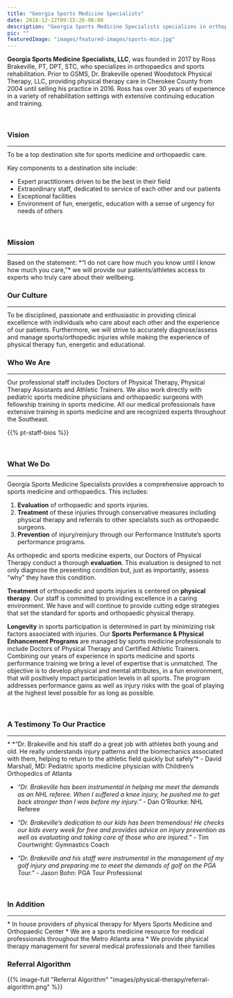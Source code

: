 ```yaml
---
title: "Georgia Sports Medicine Specialists"
date: 2018-12-22T09:55:26-06:00
description: "Georgia Sports Medicine Specialists specializes in orthopaedics and sports medicine rehabilitation for athletes of all caliber. GSMS is conveniently located within the same space as Myers Sports Medicine and Orthopaedic Center to provide patients with in-house rehabilitation following surgery."
pic: ""
featuredImage: "images/featured-images/sports-min.jpg"
---
```


**Georgia Sports Medicine Specialists, LLC**, was founded in 2017 by Ross Brakeville, PT, DPT, STC, who specializes in orthopaedics and sports rehabilitation. Prior to GSMS, Dr. Brakeville opened Woodstock Physical Therapy, LLC, providing physical therapy care in Cherokee County from 2004 until selling his practice in 2016. Ross has over 30 years of experience in a variety of rehabilitation settings with extensive continuing education and training.

<br>

### Vision
<hr style="margin-bottom:10px;">
To be a top destination site for sports medicine and orthopaedic care. 

Key components to a destination site include: 
- Expert practitioners driven to be the best in their field
- Extraordinary staff, dedicated to service of each other and our patients
- Exceptional facilities
- Environment of fun, energetic, education with a sense of urgency for needs of others

<br>

### Mission
<hr style="margin-bottom:10px;">
Based on the statement: *“I do not care how much you know until I know how much you care,”* we will provide our patients/athletes access to experts who truly care about their wellbeing. 

<br>

### Our Culture
<hr style="margin-bottom:10px;">
To be disciplined, passionate and enthusiastic in providing clinical excellence with individuals who care about each other and the experience of our patients.  Furthermore, we will strive to accurately diagnose/assess and manage sports/orthopedic injuries while making the experience of physical therapy fun, energetic and educational.  

<br>

### Who We Are
<hr style="margin-bottom:10px;">
Our professional staff includes Doctors of Physical Therapy, Physical Therapy Assistants and Athletic Trainers.  We also work directly with pediatric sports medicine physicians and orthopaedic surgeons with fellowship training in sports medicine.  All our medical professionals have extensive training in sports medicine and are recognized experts throughout the Southeast.

{{% pt-staff-bios %}}

<br>

### What We Do
<hr style="margin-bottom:10px;">
Georgia Sports Medicine Specialists provides a comprehensive approach to sports medicine and orthopaedics.  This includes: 

1. **Evaluation** of orthopaedic and sports injuries. 
2. **Treatment** of these injuries through conservative measures including physical therapy and referrals to other specialists such as orthopaedic surgeons. 
3. **Prevention** of injury/reinjury through our Performance Institute’s sports performance programs.

As orthopedic and sports medicine experts, our Doctors of Physical Therapy conduct a thorough **evaluation**.  This evaluation is designed to not only diagnose the presenting condition but, just as importantly, assess “why” they have this condition.

**Treatment** of orthopaedic and sports injuries is centered on **physical therapy**.  Our staff is committed to providing excellence in a caring environment.  We have and will continue to provide cutting edge strategies that set the standard for sports and orthopaedic physical therapy.

**Longevity** in sports participation is determined in part by minimizing risk factors associated with injuries.  Our **Sports Performance & Physical Enhancement Programs** are managed by sports medicine professionals to include Doctors of Physical Therapy and Certified Athletic Trainers.  Combining our years of experience in sports medicine and sports performance training we bring a level of expertise that is unmatched.  The objective is to develop physical and mental attributes, in a fun environment, that will positively impact participation levels in all sports.  The program addresses performance gains as well as injury risks with the goal of playing at the highest level possible for as long as possible.

<br>

### A Testimony To Our Practice
<hr style="margin-bottom:10px;">
* *“Dr. Brakeville and his staff do a great job with athletes both young and old.  He really understands injury patterns and the biomechanics associated with them, helping to return to the athletic field quickly but safely”* - David Marshall, MD: Pediatric sports medicine physician with Children’s Orthopedics of Atlanta

* *“Dr. Brakeville has been instrumental in helping me meet the demands as an NHL referee.  When I suffered a knee injury, he pushed me to get back stronger than I was before my injury.”* - Dan O’Rourke: NHL Referee

* *“Dr. Brakeville’s dedication to our kids has been tremendous!  He checks our kids every week for free and provides advice on injury prevention as well as evaluating and taking care of those who are injured.”* - Tim Courtwright: Gymnastics Coach

* *“Dr. Brakeville and his staff were instrumental in the management of my golf injury and preparing me to meet the demands of golf on the PGA Tour.”* - Jason Bohn: PGA Tour Professional

<br>

### In Addition
<hr style="margin-bottom:10px;">
* In house providers of physical therapy for Myers Sports Medicine and Orthopaedic Center
* We are a sports medicine resource for medical professionals throughout the Metro Atlanta area
* We provide physical therapy management for several medical professionals and their families

<br>

### Referral Algorithm

{{% image-full "Referral Algorithm" "images/physical-therapy/referral-algorithm.png" %}}

